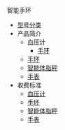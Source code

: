 <div class="sidebar-title "><i class="fa  fa-plus-square"></i>智能手环</div>

- [型号分类](/hardware/sphygmomanometer/README)
- 产品简介
  - 血压计
    - [手环](/hardware/sphygmomanometer/README)
  - [手环](/hardware/wristbrand)
  - [智能体脂秤](/hardware/sphygmomanometer)
  - [手表](/hardware/watch)
- 收费标准
  - [血压计](/hardware/sphygmomanometer)
  - [手环](/hardware/wristbrand)
  - [智能体脂秤](/hardware/sphygmomanometer)
  - [手表](/hardware/watch)
